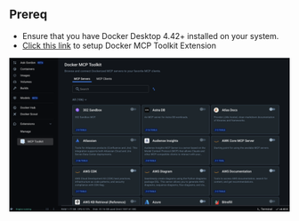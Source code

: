 
## Prereq

- Ensure that you have Docker Desktop 4.42+ installed on your system.
- [Click this link](https://open.docker.com/extensions/marketplace?extensionId=docker/labs-ai-tools-for-devs) to setup Docker MCP Toolkit Extension

![Enable MCP Toolkit](./images/mcptoolkit-extension.png)

